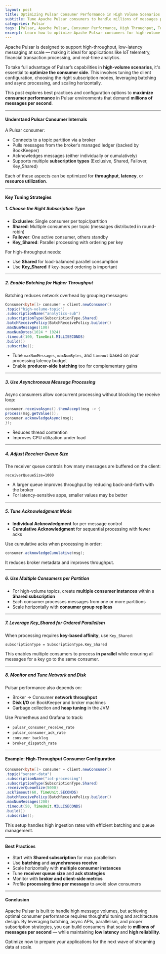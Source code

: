 ```yaml
---
layout: post
title: Optimizing Pulsar Consumer Performance in High Volume Scenarios
subtitle: Tune Apache Pulsar consumers to handle millions of messages per second with low latency and high efficiency
categories: Pulsar
tags: [Pulsar, Apache Pulsar, Consumer Performance, High Throughput, Tuning, Streaming, Scalability]
excerpt: Learn how to optimize Apache Pulsar consumers for high-volume workloads. Explore tuning configurations, subscription modes, batching, and scaling strategies to achieve low-latency, high-throughput performance.
---
```

Apache Pulsar is designed to support high-throughput, low-latency messaging at scale — making it ideal for applications like IoT telemetry, financial transaction processing, and real-time analytics.

To take full advantage of Pulsar’s capabilities in **high-volume scenarios**, it's essential to **optimize the consumer side**. This involves tuning the client configuration, choosing the right subscription modes, leveraging batching and async processing, and scaling horizontally.

This post explores best practices and configuration options to **maximize consumer performance** in Pulsar environments that demand **millions of messages per second**.

---

#### Understand Pulsar Consumer Internals

A Pulsar consumer:

- Connects to a topic partition via a broker
- Pulls messages from the broker’s managed ledger (backed by BookKeeper)
- Acknowledges messages (either individually or cumulatively)
- Supports multiple **subscription types** (Exclusive, Shared, Failover, Key_Shared)

Each of these aspects can be optimized for **throughput**, **latency**, or **resource utilization**.

---

#### Key Tuning Strategies

##### 1. **Choose the Right Subscription Type**

- **Exclusive**: Single consumer per topic/partition
- **Shared**: Multiple consumers per topic (messages distributed in round-robin)
- **Failover**: One active consumer, others standby
- **Key_Shared**: Parallel processing with ordering per key

For high-throughput needs:
- Use **Shared** for load-balanced parallel consumption
- Use **Key_Shared** if key-based ordering is important

---

##### 2. **Enable Batching for Higher Throughput**

Batching reduces network overhead by grouping messages:

```java
Consumer<byte[]> consumer = client.newConsumer()
.topic("high-volume-topic")
.subscriptionName("analytics-sub")
.subscriptionType(SubscriptionType.Shared)
.batchReceivePolicy(BatchReceivePolicy.builder()
.maxNumMessages(100)
.maxNumBytes(1024 * 1024)
.timeout(100, TimeUnit.MILLISECONDS)
.build())
.subscribe();
```

- Tune `maxNumMessages`, `maxNumBytes`, and `timeout` based on your processing latency budget
- Enable **producer-side batching** too for complementary gains

---

##### 3. **Use Asynchronous Message Processing**

Async consumers allow concurrent processing without blocking the receive loop:

```java
consumer.receiveAsync().thenAccept(msg -> {
process(msg.getValue());
consumer.acknowledgeAsync(msg);
});
```

- Reduces thread contention
- Improves CPU utilization under load

---

##### 4. **Adjust Receiver Queue Size**

The receiver queue controls how many messages are buffered on the client:

```
receiverQueueSize=1000
```

- A larger queue improves throughput by reducing back-and-forth with the broker
- For latency-sensitive apps, smaller values may be better

---

##### 5. **Tune Acknowledgment Mode**

- **Individual Acknowledgment** for per-message control
- **Cumulative Acknowledgment** for sequential processing with fewer acks

Use cumulative acks when processing in order:

```java
consumer.acknowledgeCumulative(msg);
```

It reduces broker metadata and improves throughput.

---

##### 6. **Use Multiple Consumers per Partition**

- For high-volume topics, create **multiple consumer instances** within a **Shared subscription**
- Each consumer processes messages from one or more partitions
- Scale horizontally with **consumer group replicas**

---

##### 7. **Leverage Key_Shared for Ordered Parallelism**

When processing requires **key-based affinity**, use `Key_Shared`:

```
subscriptionType = SubscriptionType.Key_Shared
```

This enables multiple consumers to process **in parallel** while ensuring all messages for a key go to the same consumer.

---

##### 8. **Monitor and Tune Network and Disk**

Pulsar performance also depends on:

- Broker → Consumer **network throughput**
- **Disk I/O** on BookKeeper and broker machines
- Garbage collection and **heap tuning** in the JVM

Use Prometheus and Grafana to track:

- `pulsar_consumer_receive_rate`
- `pulsar_consumer_ack_rate`
- `consumer_backlog`
- `broker_dispatch_rate`

---

#### Example: High-Throughput Consumer Configuration

```java
Consumer<byte[]> consumer = client.newConsumer()
.topic("sensor-data")
.subscriptionName("iot-processing")
.subscriptionType(SubscriptionType.Shared)
.receiverQueueSize(5000)
.ackTimeout(60, TimeUnit.SECONDS)
.batchReceivePolicy(BatchReceivePolicy.builder()
.maxNumMessages(200)
.timeout(50, TimeUnit.MILLISECONDS)
.build())
.subscribe();
```

This setup handles high ingestion rates with efficient batching and queue management.

---

#### Best Practices

- Start with **Shared subscription** for max parallelism
- Use **batching** and **asynchronous receive**
- Scale horizontally with **multiple consumer instances**
- Tune **receiver queue size** and **ack strategies**
- Monitor with **broker and client-side metrics**
- Profile **processing time per message** to avoid slow consumers

---

#### Conclusion

Apache Pulsar is built to handle high message volumes, but achieving optimal consumer performance requires thoughtful tuning and architecture design. By leveraging batching, async APIs, parallelism, and proper subscription strategies, you can build consumers that scale to **millions of messages per second** — while maintaining **low latency** and **high reliability**.

Optimize now to prepare your applications for the next wave of streaming data at scale.

